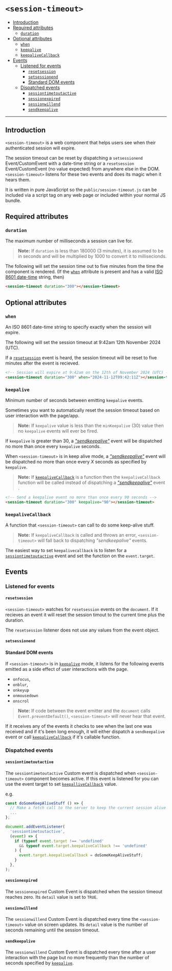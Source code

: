 # `<session-timeout>`

* [Introduction](#introduction)
* [Required attributes](#required-attributes)
  * [`duration`](#duration)
* [Optional attributes](#optional-attributes)
  * [`when`](#when)
  * [`keepalive`](#keepalive)
  * [`keepaliveCallback`](#keepaliveCallback)
* [Events](#events)
  * [Listened for events](#listened-for-events)
    * [`resetsession`](#resetsession)
    * [`setsessionend`](#setsessionend)
    * [Standard DOM events](#standard-dom-events)
  * [Dispatched events](#dispatched-events)
    * [`sessiontimetoutactive`](#sessiontimetoutactive)
    * [`sessionexpired`](#sessionexpired)
    * [`sessionwillend`](#sessionwillend)
    * [`sendkeepalive`](#sendkeepalive)

---

## Introduction

`<session-timeout>` is a web component that helps users see when
their authenticated session will expire.

The session timeout can be reset by dispatching a `setsessionend`
Event/CustomEvent with a date-time string or a `resetsession`
Event/CustomEvent (no value expected) from anywhere else in the DOM.
`<session-timeout>` listens for these two events and does its magic
when it hears them.

It is written in pure JavaScript so the `public/session-timeout.js`
can be included via a script tag on any web page or included within
your normal JS bundle.

## Required attributes

### `duration`

The maximum number of milliseconds a session can live for.

> __Note:__ If `duration` is less than 180000 (3 minutes), it is
>           assumed to be in seconds and will be multiplied by 1000
>           to convert it to millisecionds.

The following will set the session time out to five minutes from the
time the component is rendered. (If the [`when`](#when) attribute is present
and has a valid [ISO 8601 date-time](https://en.wikipedia.org/wiki/ISO_8601)
string, then)

```html
<session-timeout duration="300"></session-timeout>
```

## Optional attributes

### `when`

An ISO 8601 date-time string to specify exactly when the session will
expire.

The following will set the session timeout at 9:42am 12th November
2024 (UTC).

If a [`resetsession`](#resetsession) event is heard, the session
timeout will be reset to five minutes after the event is recieved.

```html
<!-- Session will expire at 9:42am on the 12th of November 2024 (UTC) -->
<session-timeout duration="300" when="2024-11-12T09:42:11Z"></session-timeout>
```

### `keepalive`

Minimum number of seconds between emitting `keepalive` events.

Sometimes you want to automatically reset the session timeout based
on user interaction with the page/app.

> __Note:__ If `keepalive` value is less than the `minKeepalive` (30)
>           value then no `keepalive` events will ever be fired.

If `keepalive` is greater than 30, a [_"sendkeepalive"_](#sendkeepalive) event will be
dispatched no more than once every `keepalive` seconds.

When `<session-timeout>` is in keep alive mode, a [_"sendkeepalive"_](#sendkeepalive)
event will be dispatched no more than once every _X_ seconds as
specified by `keepalive`.

> __Note:__ If [`keepaliveCallback`](#keepaliveCallback) is a
>           function then the `keepaliveCallback` function will be
>           called instead of dispatching a
>           [_"sendkeepalive"_](#sendkeepalive) event .

```html
<!-- Send a keepalive event no more than once every 90 seconds -->
<session-timeout duration="300" keepalive="90"></session-timeout>
```


### `keepaliveCallback`

A function that `<session-timeout>` can call to do some keep-alive stuff.

> __Note:__ If `keepaliveCallback` is called and throws an error,
>           `<session-timeout>` will fall back to dispatching
>           _"sendkeepalive"_ events.

The easiest way to set `keepalivecallback` is to listen for a
[`sessiontimetoutactive`](#sessiontimetoutactive) event and set the
function on the `event.target`.

## Events

### Listened for events

#### `resetsession`

`<session-timeout>` watches for `resetsession` events on the
`document`. If it recieves an event it will reset the session timout
to the current time plus the duration.


The `resetsession` listener does not use any values from the event
object.

#### `setsessionend`

#### Standard DOM events

If `<session-timeout>` is in [`keepalive`](#keepalive) mode, it
listens for the following events emitted as a side effect of user
interactions with the page.

* `onfocus`,
* `onblur`,
* `onkeyup`
* `onmousedown`
* `onscrol`

> __Note:__ If code between the event emitter and the `document`
>           calls `Event.preventDefault()`, `<session-timeout>` will
>           never hear that event.

If it receives any of the events it checks to see when the last one
was received and if it's been long enough, it will either dispatch a
`sendkeepalive` event or call [`keepaliveCallback`](#keepalivecallback)
if it's callable function.

### Dispatched events

#### `sessiontimetoutactive`

The `sessiontimetoutactive` Custom event is dispatched when
`<session-timeout>` component becomes active. If this event is
listened for you can use the event target to set
[`keepalliveCallback`](#keepalivecallback) value.

e.g.

```javascript
const doSomeKeepAliveStuff () => {
  // Make a fetch call to the server to keep the current session alive
  ...
};

document.addEventListener(
  'sessiontimetoutactive',
  (event) => {
    if (typeof event.target !== 'undefined'
      && typeof event.target.keepaliveCallback !== 'undefined'
    ) {
      event.target.keepaliveCallback = doSomeKeepAliveStuff;
    }
  },
);
```

#### `sessionexpired`

The `sessionexpired` Custom Event is dispatched when the session
timeout reaches zero. Its `detail` value is set to `TRUE`.

#### `sessionwillend`

The `sessionwillend` Custom Event is dispatched every time the
`<session-timeout>` value on screen updates. Its `detail` value is
the number of seconds remaining until the session timeout.

#### `sendkeepalive`

The `sessionwillend` Custom Event is dispatched every time after a
user interaction with the page but no more frequently than the number
of seconds specified by [`keepalive`](#keepalive).
